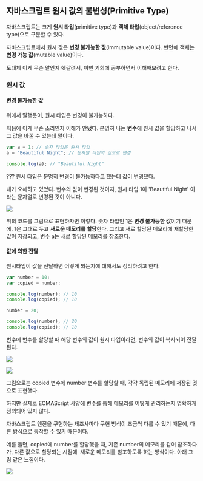 ## 자바스크립트 원시 값의 불변성(Primitive Type)

자바스크립트는 크게 **원시 타입**(primitive type)과 **객체 타입**(object/reference type)으로 구분할 수 있다.

자바스크립트에서 원시 값은 **변경 불가능한 값**(immutable value)이다. 반면에 객체는 **변경 가능 값**(mutable value)이다.

도대체 이게 무슨 말인지 헷갈려서, 이번 기회에 공부하면서 이해해보려고 한다.

### 원시 값

#### **변경 불가능한 값**

위에서 말했듯이, 원시 타입은 변경이 불가능하다.

처음에 이게 무슨 소리인지 이해가 안됐다. 분명히 나는 **변수**에 원시 값을 할당하고 나서 그 값을 바꿀 수 있는데 말이다.

```javascript
var a = 1; // 숫자 타입은 원시 타입
a = "Beautiful Night"; // 문자열 타입의 값으로 변경

console.log(a); // "Beautiful Night"
```

??? 원시 타입은 분명히 변경이 불가능하다고 했는데 값이 변경됐다.

내가 오해하고 있었다. 변수의 값이 변경된 것이지, 원시 타입 1이 'Beautiful Night' 이라는 문자열로 변경된 것이 아니다.

![](https://img1.daumcdn.net/thumb/R1280x0/?scode=mtistory2&fname=https%3A%2F%2Fblog.kakaocdn.net%2Fdn%2Fo0dIL%2FbtrgBDoOmV0%2FebDNSHXGo0yDMoXTYy5ubk%2Fimg.png)

위의 코드를 그림으로 표현하자면 이렇다. 숫자 타입인 1은 **변경 불가능한 값**이기 때문에, 1은 그대로 두고 **새로운 메모리를 할당**한다. 그리고 새로 할당된 메모리에 재할당한 값이 저장되고, 변수 a는 새로 할당된 메모리를 참조한다.

#### **값에 의한 전달**

원시타입이 값을 전달하면 어떻게 되는지에 대해서도 정리하려고 한다.

```javascript
var number = 10;
var copied = number;

console.log(number); // 10
console.log(copied); // 10

number = 20;

console.log(number); // 20
console.log(copied); // 10
```

변수에 변수를 할당할 때 해당 변수의 값이 원시 타입이라면, 변수의 값이 복사되어 전달된다.

![](https://img1.daumcdn.net/thumb/R1280x0/?scode=mtistory2&fname=https%3A%2F%2Fblog.kakaocdn.net%2Fdn%2Fcbz5Uc%2FbtrgDTRSIv0%2FEP10h6UEGgTNiqcZKEcT51%2Fimg.png)

![](https://img1.daumcdn.net/thumb/R1280x0/?scode=mtistory2&fname=https%3A%2F%2Fblog.kakaocdn.net%2Fdn%2FPi2Wj%2FbtrgFTxiqwf%2FDedIdxk5GEsoMltOhNwum0%2Fimg.png)

그림으로는 copied 변수에 number 변수를 할당할 때, 각각 독립된 메모리에 저장된 것으로 표현했다.

하지만 실제로 ECMAScript 사양에 변수를 통해 메모리를 어떻게 관리하는지 명확하게 정의되어 있지 않다.

자바스크립트 엔진을 구현하는 제조사마다 구현 방식이 조금씩 다를 수 있기 때문에, 다른 방식으로 동작할 수 있기 때문이다.

예를 들면, copied에 number를 할당했을 때, 기존 number의 메모리를 같이 참조하다가, 다른 값으로 할당되는 시점에  새로운 메모리를 참조하도록 하는 방식이다. 아래 그림 같은 느낌이다.

![](https://img1.daumcdn.net/thumb/R1280x0/?scode=mtistory2&fname=https%3A%2F%2Fblog.kakaocdn.net%2Fdn%2FbmTrcd%2FbtrgAUEDSPp%2FrLz1BXJKwhNJNKfB5vVtI1%2Fimg.png)
